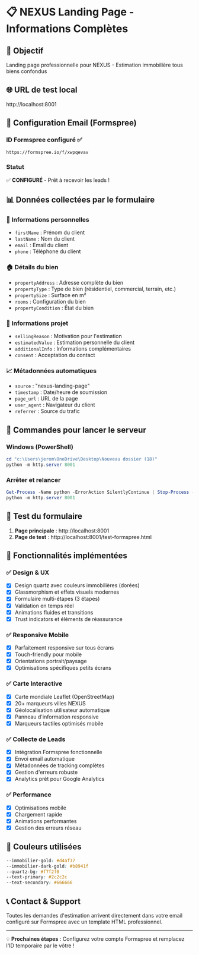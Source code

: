 # 📋 NEXUS Landing Page - Informations Complètes

## 🎯 Objectif
Landing page professionnelle pour NEXUS - Estimation immobilière tous biens confondus

## 🌐 URL de test local
http://localhost:8001

## 📧 Configuration Email (Formspree)

### ID Formspree configuré ✅
```
https://formspree.io/f/xwpqevav
```

### Statut
✅ **CONFIGURÉ** - Prêt à recevoir les leads !

## 📊 Données collectées par le formulaire

### 👤 Informations personnelles
- `firstName` : Prénom du client
- `lastName` : Nom du client  
- `email` : Email du client
- `phone` : Téléphone du client

### 🏠 Détails du bien
- `propertyAddress` : Adresse complète du bien
- `propertyType` : Type de bien (résidentiel, commercial, terrain, etc.)
- `propertySize` : Surface en m²
- `rooms` : Configuration du bien
- `propertyCondition` : État du bien

### 🎯 Informations projet
- `sellingReason` : Motivation pour l'estimation
- `estimatedValue` : Estimation personnelle du client
- `additionalInfo` : Informations complémentaires
- `consent` : Acceptation du contact

### 📈 Métadonnées automatiques
- `source` : "nexus-landing-page"
- `timestamp` : Date/heure de soumission
- `page_url` : URL de la page
- `user_agent` : Navigateur du client
- `referrer` : Source du trafic

## 🚀 Commandes pour lancer le serveur

### Windows (PowerShell)
```powershell
cd "c:\Users\jerom\OneDrive\Desktop\Nouveau dossier (18)"
python -m http.server 8001
```

### Arrêter et relancer
```powershell
Get-Process -Name python -ErrorAction SilentlyContinue | Stop-Process -Force
python -m http.server 8001
```

## 🧪 Test du formulaire

1. **Page principale** : http://localhost:8001
2. **Page de test** : http://localhost:8001/test-formspree.html

## 📱 Fonctionnalités implémentées

### ✅ Design & UX
- [x] Design quartz avec couleurs immobilières (dorées)
- [x] Glassmorphism et effets visuels modernes
- [x] Formulaire multi-étapes (3 étapes)
- [x] Validation en temps réel
- [x] Animations fluides et transitions
- [x] Trust indicators et éléments de réassurance

### ✅ Responsive Mobile
- [x] Parfaitement responsive sur tous écrans
- [x] Touch-friendly pour mobile
- [x] Orientations portrait/paysage
- [x] Optimisations spécifiques petits écrans

### ✅ Carte Interactive
- [x] Carte mondiale Leaflet (OpenStreetMap)
- [x] 20+ marqueurs villes NEXUS
- [x] Géolocalisation utilisateur automatique
- [x] Panneau d'information responsive
- [x] Marqueurs tactiles optimisés mobile

### ✅ Collecte de Leads
- [x] Intégration Formspree fonctionnelle
- [x] Envoi email automatique
- [x] Métadonnées de tracking complètes
- [x] Gestion d'erreurs robuste
- [x] Analytics prêt pour Google Analytics

### ✅ Performance
- [x] Optimisations mobile
- [x] Chargement rapide
- [x] Animations performantes
- [x] Gestion des erreurs réseau

## 🎨 Couleurs utilisées

```css
--immobilier-gold: #d4af37
--immobilier-dark-gold: #b8941f
--quartz-bg: #f7f2f0
--text-primary: #2c2c2c
--text-secondary: #666666
```

## 📞 Contact & Support

Toutes les demandes d'estimation arrivent directement dans votre email configuré sur Formspree avec un template HTML professionnel.

---
💡 **Prochaines étapes** : Configurez votre compte Formspree et remplacez l'ID temporaire par le vôtre !
